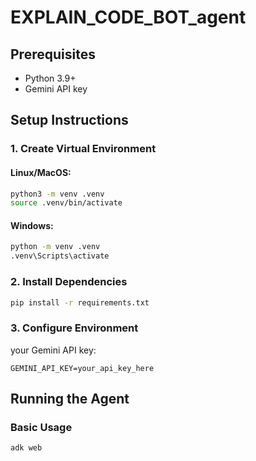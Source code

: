 # EXPLAIN_CODE_BOT_agent

## Prerequisites
- Python 3.9+
- Gemini API key

## Setup Instructions

### 1. Create Virtual Environment

#### Linux/MacOS:
```bash
python3 -m venv .venv
source .venv/bin/activate
```

#### Windows:
```bash
python -m venv .venv
.venv\Scripts\activate
```

### 2. Install Dependencies
```bash
pip install -r requirements.txt
```

### 3. Configure Environment
your Gemini API key:
```env
GEMINI_API_KEY=your_api_key_here
```

## Running the Agent

### Basic Usage
```bash
adk web
```
